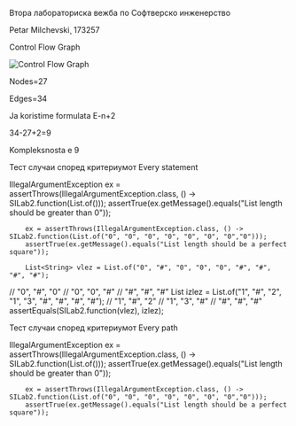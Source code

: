 Втора лабораториска вежба по Софтверско инженерство



Petar Milchevski¸ 173257

Control Flow Graph
 
![Control Flow Graph](https://user-images.githubusercontent.com/63505206/171442339-5a02b65b-e6da-496a-8f41-d7a6dee8884b.png)


Nodes=27

Edges=34

Ja koristime formulata E-n+2

34-27+2=9

Kompleksnosta e 9

Тест случаи според критериумот Every statement

IllegalArgumentException ex = assertThrows(IllegalArgumentException.class, () -> SILab2.function(List.of()));
        assertTrue(ex.getMessage().equals("List length should be greater than 0"));

        ex = assertThrows(IllegalArgumentException.class, () -> SILab2.function(List.of("0", "0", "0", "0", "0", "0", "0","0")));
        assertTrue(ex.getMessage().equals("List length should be a perfect square"));

        List<String> vlez = List.of("0", "#", "0", "0", "0", "#", "#", "#", "#");
//        "0", "#", "0"
//        "0", "0", "#"
//        "#", "#", "#"
        List<String> izlez = List.of("1", "#", "2", "1", "3", "#", "#", "#", "#");
//        "1", "#", "2"
//        "1", "3", "#"
//        "#", "#", "#"
        assertEquals(SILab2.function(vlez), izlez);

Тест случаи според критериумот Every path
 
IllegalArgumentException ex = assertThrows(IllegalArgumentException.class, () -> SILab2.function(List.of()));
        assertTrue(ex.getMessage().equals("List length should be greater than 0"));

        ex = assertThrows(IllegalArgumentException.class, () -> SILab2.function(List.of("0", "0", "0", "0", "0", "0", "0","0")));
        assertTrue(ex.getMessage().equals("List length should be a perfect square"));































